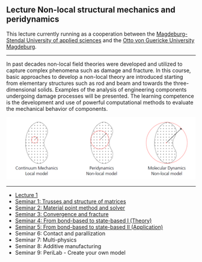 ## Lecture Non-local structural mechanics and peridynamics

This lecture currently running as a cooperation between the [Magdeburg-Stendal University of applied sciences](https://www.h2.de) and the [Otto von Guericke University Magdeburg](https://www.ovgu.de).

---

In past decades non-local field theories were developed and utilized to capture complex phenomena such as damage and fracture. In this course, basic approaches to develop a non-local theory are introduced starting from elementary structures such as rod and beam and towards the three-dimensional solids. Examples of the analysis of engineering components undergoing damage processes will be presented. The learning competence is the development and use of powerful computational methods to evaluate the mechanical behavior of components.

![](../assets/theory_comp.png)

---

- [Lecture 1](https://cwillberg.github.io/Lectures/pd_01)
- [Seminar 1: Trusses and structure of matrices](@ref "Seminar 1: Trusses and structure of matrices")
- [Seminar 2: Material point method and solver](@ref "Seminar 2: Material point method and solver")
- [Seminar 3: Convergence and fracture](@ref "Seminar 3: Convergence and fracture")
- [Seminar 4: From bond-based to state-based I (Theory)](@ref "Seminar 4: From bond-based to state-based I (Theory)")
- [Seminar 5: From bond-based to state-based II (Application)](@ref "Seminar 5: From bond-based to state-based II (Application)")
- Seminar 6: Contact and parallization
- Seminar 7: Multi-physics
- Seminar 8: Additive manufacturing
- Seminar 9: PeriLab - Create your own model
